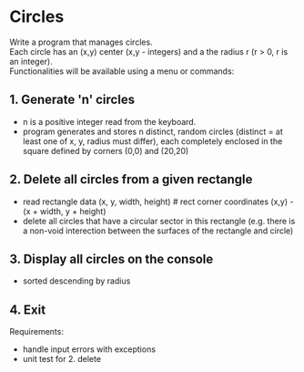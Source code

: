 # Circles

Write a program that manages circles.  
Each circle has an (x,y) center (x,y - integers) and a the radius r 
(r > 0, r is an integer).   
Functionalities will be available using a menu or commands:  
## 1. Generate 'n' circles
- n is a positive integer read from the keyboard.
- program generates and stores n distinct, random circles (distinct = at least one of x, y, radius must differ),
  each completely enclosed in the square defined by corners (0,0) and (20,20)

## 2. Delete all circles from a given rectangle
- read rectangle data (x, y, width, height) # rect corner coordinates  (x,y) - (x + width, y + height)
- delete all circles that have a circular sector in this rectangle (e.g. there is a non-void interection between the
  surfaces of the rectangle and circle)

## 3. Display all circles on the console
- sorted descending by radius

## 4. Exit

Requirements:
- handle input errors with exceptions
- unit test for 2. delete  
